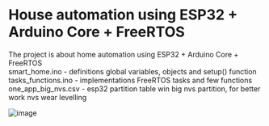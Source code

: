 # House automation using ESP32 + Arduino Core + FreeRTOS #  
The project is about home automation using ESP32 + Arduino Core + FreeRTOS  
smart_home.ino - definitions global variables, objects and setup() function   
tasks_functions.ino - implementations FreeRTOS tasks and few functions  
one_app_big_nvs.csv - esp32 partition table win big nvs partition, for better work nvs wear levelling  

![image](https://user-images.githubusercontent.com/32701927/205605439-2b358c70-121e-4a05-9d11-eb18e3064235.png)
